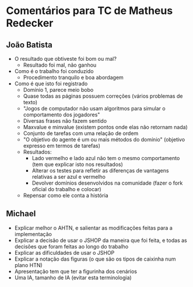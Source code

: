 # Comentários para TC de Matheus Redecker

## João Batista

- O resultado que obtiveste foi bom ou mal?
	- Resultado foi mal, não ganhou
- Como é o trabalho foi conduzido
	- Procedimento tranquilo e boa abordagem
- Como é que isto foi registrado
	- Domínio 1, parece meio bobo
	- Quase todas as páginas possuem correções (vários problemas de texto)
	- "Jogos de computador não usam algoritmos para simular o comportamento dos jogadores"
	- Diversas frases não fazem sentido
	- Maxvalue e minvalue (existem pontos onde elas não retornam nada)
	- Conjunto de tarefas com uma relação de ordem
	- "O objetivo do agente é um ou mais métodos do domínio" (objetivo expresso em termos de tarefas)
	- Resultados:
		- Lado vermelho e lado azul não tem o mesmo comportamento (tem que explicar isto nos resultados)
		- Alterar os testes para refletir as diferenças de vantagens relativas a ser azul e vermelho
		- Devolver domínios desenvolvidos na comunidade (fazer o fork oficial do trabalho e colocar)
	- Repensar como ele conta a história

## Michael

- Explicar melhor o AHTN, e salientar as modificações feitas para a implementação
- Explicar a decisão de usar o JSHOP da maneira que foi feita, e todas as decisões que foram feitas ao longo do trabalho
- Explicar as dificuldades de usar o JSHOP
- Explicar a notação das figuras (o que são os tipos de caixinha num plano HTN)
- Apresentação tem que ter a figurinha dos cenários
- Uma IA, tamanho de IA (evitar esta terminologia)
